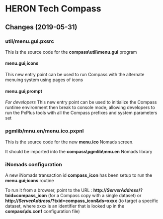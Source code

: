 # HERON Tech Compass

## Changes (2019-05-31)

### util/menu.gui.pxsrc
This is the source code for the **compass\util\menu.gui** program

#### menu.gui;icons
This new entry point can be used to run Compass with the alternate menuing system using pages of icons

#### menu.gui;prompt
_For developers_ This new entry point can be used to initialize the Compass runtime environment then break to console mode, allowing developers to run the PxPlus tools with all the Compass prefixes and system parameters set

### pgmlib/mnu.en/menu.ico.pxpnl
This is the source code for the new **menu.ico** Nomads screen. 

It should be imported into the **compass\pgmlib\mnu.en** Nomads library

### iNomads configuration

A new iNomads transaction id **compass_icon** has been setup to run the **menu.gui;icons** routine

To run it from a browser, point to the URL : **http://*ServerAddress*/?txid=compass_icon** (for a Compass copy with a single dataset) or **http://*ServerAddress*/?txid=compass_icon&ds=xxxx** (to target a specific dataset, where xxxx is an identifier that is looked up in the **compass\ds.conf** configuration file)
